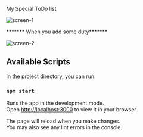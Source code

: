My Special ToDo list



![screen-1](https://github.com/user-attachments/assets/e5f2ee3c-a192-400a-9116-3987a46ed1aa)


******* When you add some duty*******


![screen-2](https://github.com/user-attachments/assets/8cd1aefd-bc4a-4887-bc83-b23c231aa429)






## Available Scripts

In the project directory, you can run:

### `npm start`

Runs the app in the development mode.\
Open [http://localhost:3000](http://localhost:3000) to view it in your browser.

The page will reload when you make changes.\
You may also see any lint errors in the console.

